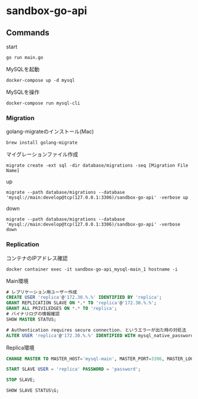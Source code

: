 # sandbox-go-api


## Commands

start

`go run main.go`

MySQLを起動

`docker-compose up -d mysql`

MySQLを操作

`docker-compose run mysql-cli`

### Migration

golang-migrateのインストール(Mac)

`brew install golang-migrate`

マイグレーションファイル作成

`migrate create -ext sql -dir database/migrations -seq [Migration File Name]`

up

`migrate --path database/migrations --database 'mysql://main:develop@tcp(127.0.0.1:3306)/sandbox-go-api' -verbose up`


down

`migrate --path database/migrations --database 'mysql://main:develop@tcp(127.0.0.1:3306)/sandbox-go-api' -verbose down`

### Replication

コンテナのIPアドレス確認

`docker container exec -it sandbox-go-api_mysql-main_1 hostname -i`

Main環境

```sql
# レプリケーション用ユーザー作成
CREATE USER 'replica'@'172.30.%.%' IDENTIFIED BY 'replica';
GRANT REPLICATION SLAVE ON *.* TO 'replica'@'172.30.%.%';
GRANT ALL PRIVILEDGES ON *.* TO 'replica';
# バイナリログの情報確認
SHOW MASTER STATUS;

# Authentication requires secure connection. というエラーが出た時の対処法
ALTER USER 'replica'@'172.30.%.%' IDENTIFIED WITH mysql_native_password BY 'password';
```

Replica環境

```sql
CHANGE MASTER TO MASTER_HOST='mysql-main', MASTER_PORT=3306, MASTER_LOG_FILE='5f7556518596-bin.000001', MASTER_LOG_POS=156;

START SLAVE USER = 'replica' PASSWORD = 'password';

STOP SLAVE;

SHOW SLAVE STATUS\G;
```

